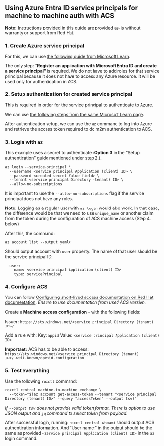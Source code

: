 ## Using Azure Entra ID service principals for machine to machine auth with ACS

**Note:** Instructions provided in this guide are provided as-is without warranty or support from Red Hat.

### 1. Create Azure service principal

For this, we can use [the following guide from Microsoft Learn](https://learn.microsoft.com/en-us/entra/identity-platform/howto-create-service-principal-portal?source=recommendations#register-an-application-with-microsoft-entra-id-and-create-a-service-principal).

The only step: “**Register an application with Microsoft Entra ID and create a service principal”** is required. We do not have to add roles for that service principal because it does not have to access any Azure resource. It will be used only for authentication in ACS.

### 2. Setup authentication for created service principal

This is required in order for the service principal to authenticate to Azure.

We can use [the following steps from the same Microsoft Learn page](https://learn.microsoft.com/en-us/entra/identity-platform/howto-create-service-principal-portal?source=recommendations#set-up-authentication).

After authentication setup, we can use the `az` command to log into Azure and retrieve the access token required to do m2m authentication to ACS.

### 3. Login with `az`

This example uses a secret to authenticate (**Option 3** in the “Setup authentication” guide mentioned under step 2.).

```
az login --service-principal \
  --username <service principal Application (client) ID> \
  --password <created secret Value field> \
  --tenant <service principal Directory (tenant) ID> \
  --allow-no-subscriptions
```

It is important to use the `--allow-no-subscriptions` flag if the service principal does not have any roles.

**Note:** Logging as a regular user with `az login` would also work. In that case, the difference would be that we need to use `unique_name` or another claim from the token during the configuration of ACS machine access (Step 4\. below)

After this, the command:

```
az account list --output yamlc
```

Should output account with `user` property. The name of that user should be the service principal ID.

```
  user:
    name: <service principal Application (client) ID>
    type: servicePrincipal
```

### 4. Configure ACS

You can follow [Configuring short-lived access documentation on Red Hat documentation](https://docs.redhat.com/en/documentation/red_hat_advanced_cluster_security_for_kubernetes/4.6/html/operating/managing-user-access#configure-short-lived-access). *Ensure to use documentation from used ACS version.*

Create a **Machine access configuration** - with the following fields:

Issuer: `https://sts.windows.net/<service principal Directory (tenant) ID>/`

Add a rule with:
Key: `appid`
Value: `<service principal Application (client) ID>`

**Important:** ACS has to be able to access: `https://sts.windows.net/<service principal Directory (tenant) ID>/.well-known/openid-configuration`

### 5. Test everything

Use the following `roxctl` command:

```
roxctl central machine-to-machine exchange \
  --token="$(az account get-access-token --tenant "<service principal Directory (tenant) ID>" --query "accessToken" --output tsv)"
```

*If `--output tsv` does not provide valid token format. There is option to use JSON output and `jq` command to select token from payload.*

After successful login, running: `roxctl central whoami` should output ACS authentication information. And “User name:” in the output should be the same as provided `<service principal Application (client) ID>` in the `az` login command.
